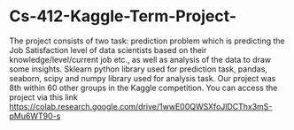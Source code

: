 # Cs-412-Kaggle-Term-Project-

The project consists of two task:  prediction problem which is predicting the Job Satisfaction level  of data scientists based on their knowledge/level/current job etc., as well as analysis of the data to draw some insights. Sklearn python library used for prediction task,  pandas, seaborn, scipy and numpy library used for analysis task. Our project was 8th within 60 other groups in the Kaggle competition. You can access the project via this link https://colab.research.google.com/drive/1wwE00QWSXfoJlDCThx3mS-pMu6WT90-s
